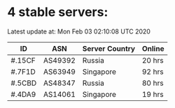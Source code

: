 # 4 stable servers:

Latest update at: Mon Feb 03 02:10:08 UTC 2020

| ID | ASN | Server Country | Online |
| -- | --- | -------------- | ------ |
| #.15CF | AS49392 | Russia | 20 hrs |
| #.7F1D | AS63949 | Singapore | 92 hrs |
| #.5CBD | AS48347 | Russia | 80 hrs |
| #.4DA9 | AS14061 | Singapore | 19 hrs |

